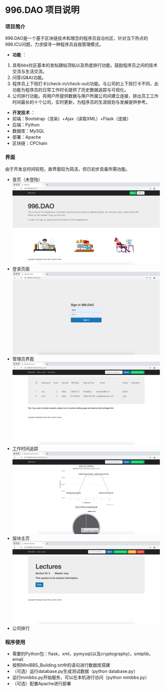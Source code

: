 # 996.DAO 项目说明

### 项目简介

996.DAO是一个基于区块链技术和理念的程序员自治社区，针对当下热点的996.ICU问题，力求探寻一种程序员自我管理模式。
* **功能** ：
1. 具有bbs社区基本的发帖跟帖顶帖以及热度排行功能，鼓励程序员之间的技术交流与生活交流。
2. 问答(Q&A)功能。
3. 程序员上下班打卡(check-in/check-out)功能。与公司的上下班打卡不同，此功能为程序员的日常工作时长提供了历史数据追踪与可视化。
4. 公司排行功能。将用户所提供数据与用户所属公司间建立连接，排出员工工作时间最长的十个公司，实时更新，为程序员的生涯规划与发展提供参考。
* **开发技术** ：
* 前端：Bootstrap（渲染）+Ajax（读取XML）+Flask（连接）
* 后端：Python
* 数据库：MySQL
* 部署：Apache
* 区块链：CPChain

### 界面
由于开发总时间较短，故界面较为简洁，但已初步具备所需功能。
* 首页（未登陆）
![homepage](https://github.com/996-dao/work-track/blob/master/static/images/homepage.png)
* 登录页面
![sign_in](https://github.com/996-dao/work-track/blob/master/static/images/sign%20in.png)
* 管理员界面
![administration](https://raw.githubusercontent.com/996-dao/work-track/master/static/images/administer.png)
* 工作时间追踪
![worktrack](https://raw.githubusercontent.com/996-dao/work-track/master/static/images/userWorkTrack.png)
* 版块主页
![section](https://github.com/996-dao/work-track/blob/master/static/images/section.png)
* 公司排行




### 程序使用

* 需要的Python包：flask，xml，pymysql(以及cryptography)，smtplib，email
* 按照MiniBBS_Building.txt中的语句进行数据库搭建
* （可选）运行database.py生成测试数据（python database.py）
* 运行minibbs.py开始服务，可以在本机进行访问（python minibbs.py）
* （可选）配置Apache进行部署
